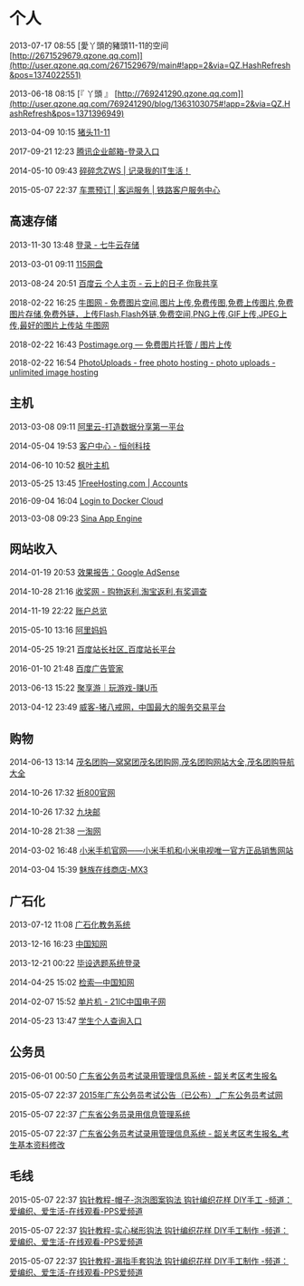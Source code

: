# 个人

2013-07-17 08:55 [愛丫頭的豬頭11-11的空间 [http://2671529679.qzone.qq.com]](http://user.qzone.qq.com/2671529679/main#!app=2&via=QZ.HashRefresh&pos=1374022551)

2013-06-18 08:15 [『 丫頭 』 [http://769241290.qzone.qq.com]](http://user.qzone.qq.com/769241290/blog/1363103075#!app=2&via=QZ.HashRefresh&pos=1371396949)

2013-04-09 10:15 [猪头11-11](http://weibo.com/nooldey)

2017-09-21 12:23 [腾讯企业邮箱-登录入口](https://exmail.qq.com/cgi-bin/loginpage)

2014-05-10 09:43 [碎碎念ZWS | 记录我的IT生活！](http://zhuweisheng.com.cn/)

2015-05-07 22:37 [车票预订 | 客运服务 | 铁路客户服务中心](https://kyfw.12306.cn/otn/leftTicket/init)

## 高速存储

2013-11-30 13:48 [登录 - 七牛云存储](https://portal.qiniu.com/signin)

2013-03-01 09:11 [115网盘](http://115.com/)

2013-08-24 20:51 [百度云 个人主页 - 云上的日子 你我共享](http://yun.baidu.com/)

2018-02-22 16:25 [牛图网 - 免费图片空间,图片上传,免费传图,免费上传图片,免费图片存储,免费外链，上传Flash,Flash外链,免费空间,PNG上传,GIF上传,JPEG上传,最好的图片上传站 牛图网](https://niupic.com/)

2018-02-22 16:43 [Postimage.org — 免费图片托管 / 图片上传](https://postimages.org/)

2018-02-22 16:54 [PhotoUploads - free photo hosting - photo uploads - unlimited image hosting](https://photouploads.com/)

## 主机

2013-03-08 09:11 [阿里云-打造数据分享第一平台](https://aliyun.com/)

2014-05-04 19:53 [客户中心 - 恒创科技](https://my.henghost.com/clientarea.php)

2014-06-10 10:52 [枫叶主机](http://www.fyvps.com/index.php)

2013-05-25 13:45 [1FreeHosting.com | Accounts](http://cpanel.1freehosting.com/switcher)

2016-09-04 16:04 [Login to Docker Cloud](https://cloud.docker.com/login)

2013-03-08 09:23 [Sina App Engine](http://sae.sina.com.cn/?m=myapp)

## 网站收入

2014-01-19 20:53 [效果报告：Google AdSense](https://www.google.com/adsense/app?ghstartflowid=3376025#home)

2014-10-28 21:16 [收奖网 - 购物返利,淘宝返利,有奖调查](http://www.sojiang.com/)

2014-11-19 22:22 [账户总览](https://my.lufax.com/my/account)

2015-05-10 13:16 [阿里妈妈](http://www.alimama.com/)

2014-05-25 19:21 [百度站长社区_百度站长平台](http://bbs.zhanzhang.baidu.com/)

2016-01-10 21:48 [百度广告管家](http://adm.baidu.com/main.html#/slot/list)

2013-06-13 15:22 [聚享游｜玩游戏-赚U币](http://www.juxiangyou.com/)

2013-04-12 23:49 [威客-猪八戒网，中国最大的服务交易平台](http://www.zhubajie.com/)

## 购物

2014-06-13 13:14 [茂名团购—窝窝团茂名团购网,茂名团购网站大全,茂名团购导航大全](http://maoming.55tuan.com/?from=sem-baidup-bt)

2014-10-26 17:32 [折800官网](http://www.zhe800.com/ju_type/baoyou?utm_source=B_w2m)

2014-10-26 17:32 [九块邮](http://www.jiukuaiyou.com/)

2014-10-28 21:38 [一淘网](http://www.etao.com/)

2014-03-02 16:48 [小米手机官网——小米手机和小米电视唯一官方正品销售网站](http://www.xiaomi.com/index.php)

2014-03-04 15:39 [魅族在线商店-MX3](http://store.meizu.com/)

## 广石化

2013-07-12 11:08 [广石化教务系统](http://218.15.22.135:3008/login.aspx)

2013-12-16 16:23 [中国知网](http://www.cnki.net/)

2013-12-21 00:22 [毕设选题系统登录](http://www.dianxinxi.cn/bysj/index.php)

2014-04-25 15:02 [检索—中国知网](http://epub.cnki.net/kns/brief/default_result.aspx)

2014-02-07 15:52 [单片机 - 21IC中国电子网](http://www.21ic.com/app/mcu/)

2014-05-23 13:47 [学生个人查询入口](http://web.mmc.edu.cn/mmcxsc/ce_ping/student_login_form.php)

## 公务员

2015-06-01 00:50 [广东省公务员考试录用管理信息系统 - 韶关考区考生报名](http://gwyzk.gdhrss.gov.cn/vsggwwyy/gwy20140208_gd/ksbm/main.dox?ent=3&lc=440200&rnd=.1697504)

2015-05-07 22:37 [2015年广东公务员考试公告（已公布）_广东公务员考试网](http://www.gdgkw.org/2015/0206/18010.html)

2015-05-07 22:37 [广东省公务员录用信息管理系统](http://gwyzk.gdhrss.gov.cn/vsggwwyy/gwy20140208_gd/ksbm/entrance_2015.html)

2015-05-07 22:37 [广东省公务员考试录用管理信息系统 - 韶关考区考生报名_考生基本资料修改](http://gwyzk.gdhrss.gov.cn/vsggwwyy/gwy20140208_gd/ksbm/kszlxg01.dox?rnd=.2831842)

## 毛线

2015-05-07 22:37 [钩针教程-帽子-泡泡图案钩法 钩针编织花样 DIY手工 -频道：爱编织、爱生活-在线观看-PPS爱频道](http://v.pps.tv/play_36R6LF.html)

2015-05-07 22:37 [钩针教程-实心梯形钩法 钩针编织花样 DIY手工制作 -频道：爱编织、爱生活-在线观看-PPS爱频道](http://v.pps.tv/play_36R64M.html)

2015-05-07 22:37 [钩针教程-漏指手套钩法 钩针编织花样 DIY手工制作 -频道：爱编织、爱生活-在线观看-PPS爱频道](http://v.pps.tv/play_36RA0C.html)

